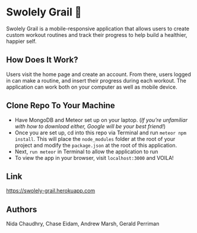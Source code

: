 # Swolely Grail :muscle: 
Swolely Grail is a mobile-responsive application that allows users to create custom workout routines and track their progress to help build a healthier, happier self.

## How Does It Work?
Users visit the home page and create an account. From there, users logged in can make a routine, and insert their progress during each workout. The application can work both on your computer as well as mobile device.

## Clone Repo To Your Machine
- Have MongoDB and Meteor set up on your laptop. (_If you're unfamiliar with how to download either, Google will be your best friend!_)
- Once you are set up, cd into this repo via Terminal and run ```meteor npm install```. This will place the ```node_modules``` folder at the root of your project and modify the ```package.json``` at the root of this application.
- Next, ``run meteor`` in Terminal to allow the application to run
- To view the app in your browser, visit ```localhost:3000``` and VOILA!

## Link
https://swolely-grail.herokuapp.com

## Authors
Nida Chaudhry, Chase Eidam, Andrew Marsh,  Gerald Perriman

